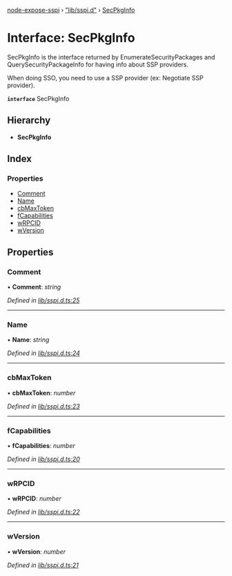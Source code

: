 [node-expose-sspi](../README.md) › ["lib/sspi.d"](../modules/_lib_sspi_d_.md) › [SecPkgInfo](_lib_sspi_d_.secpkginfo.md)

# Interface: SecPkgInfo

SecPkgInfo is the interface returned by EnumerateSecurityPackages and QuerySecurityPackageInfo
for having info about SSP providers.

When doing SSO, you need to use a SSP provider (ex: Negotiate SSP provider).

**`interface`** SecPkgInfo

## Hierarchy

* **SecPkgInfo**

## Index

### Properties

* [Comment](_lib_sspi_d_.secpkginfo.md#comment)
* [Name](_lib_sspi_d_.secpkginfo.md#name)
* [cbMaxToken](_lib_sspi_d_.secpkginfo.md#cbmaxtoken)
* [fCapabilities](_lib_sspi_d_.secpkginfo.md#fcapabilities)
* [wRPCID](_lib_sspi_d_.secpkginfo.md#wrpcid)
* [wVersion](_lib_sspi_d_.secpkginfo.md#wversion)

## Properties

###  Comment

• **Comment**: *string*

*Defined in [lib/sspi.d.ts:25](https://github.com/jlguenego/node-expose-sspi/blob/15baf5f/lib/sspi.d.ts#L25)*

___

###  Name

• **Name**: *string*

*Defined in [lib/sspi.d.ts:24](https://github.com/jlguenego/node-expose-sspi/blob/15baf5f/lib/sspi.d.ts#L24)*

___

###  cbMaxToken

• **cbMaxToken**: *number*

*Defined in [lib/sspi.d.ts:23](https://github.com/jlguenego/node-expose-sspi/blob/15baf5f/lib/sspi.d.ts#L23)*

___

###  fCapabilities

• **fCapabilities**: *number*

*Defined in [lib/sspi.d.ts:20](https://github.com/jlguenego/node-expose-sspi/blob/15baf5f/lib/sspi.d.ts#L20)*

___

###  wRPCID

• **wRPCID**: *number*

*Defined in [lib/sspi.d.ts:22](https://github.com/jlguenego/node-expose-sspi/blob/15baf5f/lib/sspi.d.ts#L22)*

___

###  wVersion

• **wVersion**: *number*

*Defined in [lib/sspi.d.ts:21](https://github.com/jlguenego/node-expose-sspi/blob/15baf5f/lib/sspi.d.ts#L21)*
